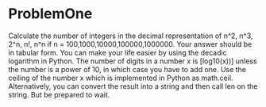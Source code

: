 # ProblemOne

Calculate the number of integers in the decimal representation of n^2, n^3, 2^n, n!, n^n if n = 100,1000,10000,100000,1000000. Your answer should be in tabular form. You can make your life easier by using the decadic logarithm in Python. The number of digits in a number x is [log10(x))] unless the number is a power of 10, in which case you have to add one. Use the ceiling of the number x which is implemented in Python as math.ceil. Alternatively, you can convert the result into a string and then call len on the string. But be prepared to wait. 
